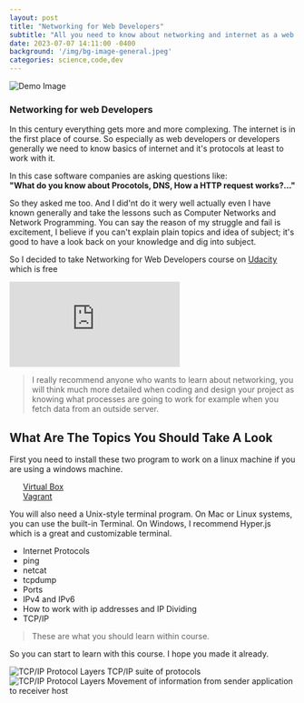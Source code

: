 ```yaml
---
layout: post
title: "Networking for Web Developers"
subtitle: "All you need to know about networking and internet as a web developer"
date: 2023-07-07 14:11:00 -0400
background: '/img/bg-image-general.jpeg'
categories: science,code,dev
---
```



<img class="img-fluid" src="https://source.unsplash.com/Mn9Fa_wQH-M/800x450" alt="Demo Image">

### Networking for web Developers


<p>In this century everything gets more and more complexing. The internet is in the first place of course. So especially as web developers or developers generally we need to know basics of internet and it's protocols at least to work with it.</p>

<p>In this case software companies are asking questions like:<br/> <strong>"What do you know about Procotols, DNS, How a HTTP request works?..."</strong></p>

<p>So they asked me too. And I did'nt do it wery well actually even I have known generally and take the lessons such as Computer Networks and Network Programming. You can say the reason of my struggle and fail is excitement, I believe if you can't explain plain topics and idea of subject; it's good to have a look back on your knowledge and dig into subject.</p>

<p>So I decided to take Networking for Web Developers course on <a href="www.udacity.com" target="_blank">Udacity</a> which is free</p>

<iframe  src="https://www.youtube.com/embed/wlVcGc1OdD8" title="Introduction to Networking for Web Developers" frameborder="0" allow="accelerometer; autoplay; clipboard-write; encrypted-media; gyroscope; picture-in-picture; web-share" allowfullscreen></iframe>

<blockquote>I really recommend anyone who wants to learn about networking, you will think much more detailed when coding and design your project as knowing what processes are going to work for example when you fetch data from an outside server.</blockquote>

<h2 class="section-heading">What Are The Topics You Should Take A Look</h2>

<p>
First you need to install these two program to work on a linux machine if you are using a windows machine.

<ul style="list-style-type:none;">
    <li>
<a href="https://www.virtualbox.org/wiki/Downloads" target="_blank">Virtual Box</a>
    </li>
    <li><a href="https://www.vagrantup.com/downloads.html" target="_blank">Vagrant</a>
    </li>
</ul>
You will also need a Unix-style terminal program. On Mac or Linux systems, you can use the built-in Terminal. On Windows, I recommend Hyper.js which is a great and customizable terminal.
</p>

<ul>
    <li>
        Internet Protocols
    </li>
    <li>
        ping
    </li>
    <li>
        netcat
    </li>
    <li>
        tcpdump
    </li>
    <li>
        Ports
    </li>
    <li>
        IPv4 and IPv6
    </li>
    <li>
        How to work with ip addresses and IP Dividing
    </li>
    <li>
        TCP/IP
    </li>
</ul>

<blockquote>These are what you should learn within course.</blockquote>

<p>So you can start to learn with this course. I hope you made it already.</p>

<img class="img-fluid" src="https://www.ibm.com/docs/en/ssw_aix_72/network/figures/comma32.jpg" alt="TCP/IP Protocol Layers">
<span class="caption text-muted">TCP/IP suite of protocols</span>

<img class="img-fluid" src="https://www.ibm.com/docs/en/ssw_aix_72/network/figures/comma28.jpg" alt="TCP/IP Protocol Layers">
<span class="caption text-muted">Movement of information from sender application to receiver host</span>
